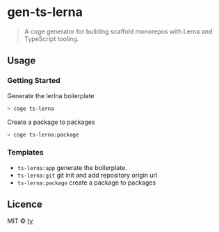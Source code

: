 # gen-ts-lerna

> A coge generator for building scaffold monorepos with Lerna and TypeScript tooling.


## Usage

### Getting Started

Generate the lerlna boilerplate
```bash
> coge ts-lerna
```

Create a package to packages
```bash
> coge ts-lerna:package
```


### Templates

* `ts-lerna:app` generate the boilerplate.
* `ts-lerna:git` git init and add repository origin url
* `ts-lerna:package` create a package to packages

## Licence

MIT &copy; [ty](towyuan@outlook.com)
